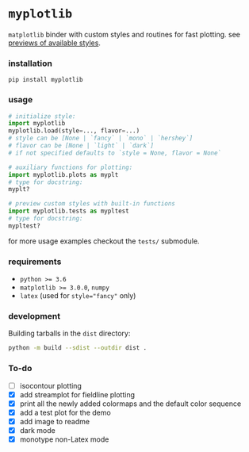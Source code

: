 # `myplotlib`

`matplotlib` binder with custom styles and routines for fast plotting. see [previews of available styles](https://github.com/haykh/myplotlib/tree/master/previews#readme).

### installation

```shell
pip install myplotlib
```

### usage

```python
# initialize style:
import myplotlib
myplotlib.load(style=..., flavor=...)
# style can be [None | `fancy` | `mono` | `hershey`]
# flavor can be [None | `light` | `dark`]
# if not specified defaults to `style = None, flavor = None`

# auxiliary functions for plotting:
import myplotlib.plots as myplt
# type for docstring:
myplt?

# preview custom styles with built-in functions
import myplotlib.tests as mypltest
# type for docstring:
mypltest?
```

for more usage examples checkout the `tests/` submodule.

### requirements

* `python >= 3.6`
* `matplotlib >= 3.0.0`, `numpy`
* `latex` (used for `style="fancy"` only)

### development

Building tarballs in the `dist` directory:

```sh
python -m build --sdist --outdir dist .
```

### To-do

- [ ] isocontour plotting
- [x] add streamplot for fieldline plotting
- [x] print all the newly added colormaps and the default color sequence
- [x] add a test plot for the demo
- [x] add image to readme
- [x] dark mode
- [x] monotype non-Latex mode
